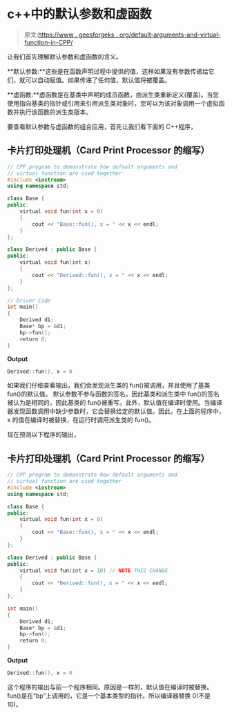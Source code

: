 # c++中的默认参数和虚函数

> 原文:[https://www . geesforgeks . org/default-arguments-and-virtual-function-in-CPP/](https://www.geeksforgeeks.org/default-arguments-and-virtual-function-in-cpp/)

让我们首先理解默认参数和虚函数的含义。

**默认参数:**这些是在函数声明过程中提供的值，这样如果没有参数传递给它们，就可以自动赋值。如果传递了任何值，默认值将被覆盖。

**虚函数:**虚函数是在基类中声明的成员函数，由派生类重新定义(覆盖)。当您使用指向基类的指针或引用来引用派生类对象时，您可以为该对象调用一个虚拟函数并执行该函数的派生类版本。

要查看默认参数与虚函数的组合应用，首先让我们看下面的 C++程序，

## 卡片打印处理机（Card Print Processor 的缩写）

```cpp
// CPP program to demonstrate how default arguments and
// virtual function are used together
#include <iostream>
using namespace std;

class Base {
public:
    virtual void fun(int x = 0)
    {
        cout << "Base::fun(), x = " << x << endl;
    }
};

class Derived : public Base {
public:
    virtual void fun(int x)
    {
        cout << "Derived::fun(), x = " << x << endl;
    }
};

// Driver Code
int main()
{
    Derived d1;
    Base* bp = &d1;
    bp->fun();
    return 0;
}
```

**Output**

```cpp
Derived::fun(), x = 0
```

如果我们仔细查看输出，我们会发现派生类的 fun()被调用，并且使用了基类 fun()的默认值。
默认参数不参与函数的签名。因此基类和派生类中 fun()的签名被认为是相同的，因此基类的 fun()被重写。此外，默认值在编译时使用。当编译器发现函数调用中缺少参数时，它会替换给定的默认值。因此，在上面的程序中，x 的值在编译时被替换，在运行时调用派生类的 fun()。

现在预测以下程序的输出，

## 卡片打印处理机（Card Print Processor 的缩写）

```cpp
// CPP program to demonstrate how default arguments and
// virtual function are used together
#include <iostream>
using namespace std;

class Base {
public:
    virtual void fun(int x = 0)
    {
        cout << "Base::fun(), x = " << x << endl;
    }
};

class Derived : public Base {
public:
    virtual void fun(int x = 10) // NOTE THIS CHANGE
    {
        cout << "Derived::fun(), x = " << x << endl;
    }
};

int main()
{
    Derived d1;
    Base* bp = &d1;
    bp->fun();
    return 0;
}
```

**Output**

```cpp
Derived::fun(), x = 0
```

这个程序的输出与前一个程序相同。原因是一样的，默认值在编译时被替换。fun()是在“bp”上调用的，它是一个基本类型的指针。所以编译器替换 0(不是 10)。